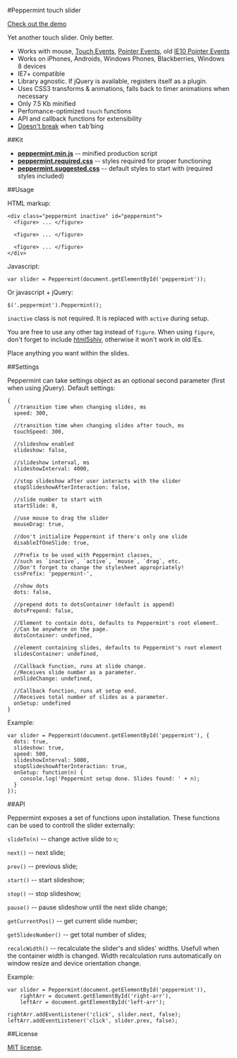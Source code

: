 #Peppermint touch slider

[Check out the demo](http://wd.dizaina.net/en/scripts/peppermint/)

Yet another touch slider. Only better.

- Works with mouse, [Touch Events](http://www.w3.org/TR/touch-events/), [Pointer Events](http://www.w3.org/TR/pointerevents/), old [IE10 Pointer Events](http://msdn.microsoft.com/en-us/library/ie/hh673557\(v=vs.85\).aspx)
- Works on iPhones, Androids, Windows Phones, Blackberries, Windows 8 devices
- IE7+ compatible
- Library agnostic. If jQuery is available, registers itself as a plugin.
- Uses CSS3 transforms &amp; animations, falls back to timer animations when necessary
- Only 7.5 Kb minified
- Perfomance-optimized `touch` functions
- API and callback functions for extensibility
- [Doesn't break](http://wd.dizaina.net/en/internet-maintenance/js-sliders-and-the-tab-key/) when <kbd>tab</kbd>&rsquo;bing

##Kit

- **[peppermint.min.js](https://raw.github.com/wilddeer/Peppermint/master/dist/peppermint.min.js)** -- minified production script
- **[peppermint.required.css](https://raw.github.com/wilddeer/Peppermint/master/dist/peppermint.required.css)** -- styles required for proper functioning
- **[peppermint.suggested.css](https://raw.github.com/wilddeer/Peppermint/master/dist/peppermint.suggested.css)** -- default styles to start with (required styles included)

##Usage

HTML markup:

    <div class="peppermint inactive" id="peppermint">
      <figure> ... </figure>

      <figure> ... </figure>

      <figure> ... </figure>
    </div>

Javascript:

    var slider = Peppermint(document.getElementById('peppermint'));

Or javascript + jQuery:

    $('.peppermint').Peppermint();
    
`inactive` class is not required. It is replaced with `active` during setup.

You are free to use any other tag instead of `figure`. When using `figure`, don't forget to include [html5shiv](https://github.com/aFarkas/html5shiv), otherwise it won't work in old IEs.

Place anything you want within the slides.

##Settings

Peppermint can take settings object as an optional second parameter (first when using jQuery). Default settings:

    {
      //transition time when changing slides, ms
      speed: 300,
    
      //transition time when changing slides after touch, ms
      touchSpeed: 300,
    
      //slideshow enabled
      slideshow: false,
    
      //slideshow interval, ms
      slideshowInterval: 4000,
    
      //stop slideshow after user interacts with the slider
      stopSlideshowAfterInteraction: false,
    
      //slide number to start with
      startSlide: 0,

      //use mouse to drag the slider
      mouseDrag: true,

      //don't initialize Peppermint if there's only one slide
      disableIfOneSlide: true,

      //Prefix to be used with Peppermint classes,
      //such as `inactive`, `active`, `mouse`, `drag`, etc.
      //Don't forget to change the stylesheet appropriately!
      cssPrefix: 'peppermint-',

      //show dots
      dots: false,

      //prepend dots to dotsContainer (default is append)
      dotsPrepend: false,

      //Element to contain dots, defaults to Peppermint's root element.
      //Can be anywhere on the page.
      dotsContainer: undefined,

      //element containing slides, defaults to Peppermint's root element
      slidesContainer: undefined,
    
      //Callback function, runs at slide change.
      //Receives slide number as a parameter.
      onSlideChange: undefined,
    
      //Callback function, runs at setup end.
      //Receives total number of slides as a parameter.
      onSetup: undefined
    }

Example:

    var slider = Peppermint(document.getElementById('peppermint'), {
      dots: true,
      slideshow: true,
      speed: 500,
      slideshowInterval: 5000,
      stopSlideshowAfterInteraction: true,
      onSetup: function(n) {
        console.log('Peppermint setup done. Slides found: ' + n);
      }
    });

##API

Peppermint exposes a set of functions upon installation. These functions can be used to controll the slider externally:

`slideTo(n)` -- change active slide to `n`;

`next()` -- next slide;

`prev()` -- previous slide;

`start()` -- start slideshow;

`stop()` -- stop slideshow;

`pause()` -- pause slideshow until the next slide change;

`getCurrentPos()` -- get current slide number;

`getSlidesNumber()` -- get total number of slides;

`recalcWidth()` -- recalculate the slider's and slides' widths. Usefull when the container width is changed. Width recalculation runs automatically on window resize and device orientation change.

Example:

    var slider = Peppermint(document.getElementById('peppermint')),
        rightArr = document.getElementById('right-arr'),
        leftArr = document.getElementById('left-arr');

    rightArr.addEventListener('click', slider.next, false);
    leftArr.addEventListener('click', slider.prev, false);
    
##License

[MIT license](http://opensource.org/licenses/MIT).
